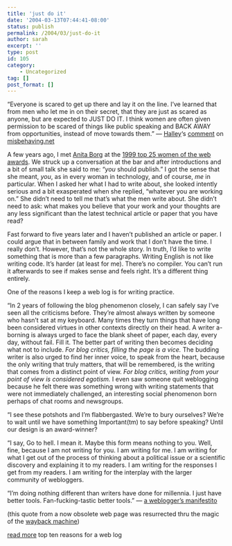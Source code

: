 ```yaml
---
title: 'just do it'
date: '2004-03-13T07:44:41-08:00'
status: publish
permalink: /2004/03/just-do-it
author: sarah
excerpt: ''
type: post
id: 105
category:
    - Uncategorized
tag: []
post_format: []
---
```

“Everyone is scared to get up there and lay it on the line. I’ve learned that from men who let me in on their secret, that they are just as scared as anyone, but are expected to JUST DO IT. I think women are often given permission to be scared of things like public speaking and BACK AWAY from opportunities, instead of move towards them.” — [Halley](http://www.halleyscomment.blogspot.com/)‘s [comment](http://www.misbehaving.net/2004/03/how_do_you_even.html#comments) on [misbehaving.net](http://www.misbehaving.net/2004/03/how_do_you_even.html)

A few years ago, I met [Anita Borg](http://www.iwt.org/news/anitaborg/inmemory.htm) at the [1999 top 25 women of the web awards](http://zdnet.com.com/2100-11-513459.html?legacy=zdnn). We struck up a conversation at the bar and after introductions and a bit of small talk she said to me: “*you*  should publish.” I got the sense that she meant, *you*, as in every woman in technology, and of course, *me* in particular. When I asked her what I had to write about, she looked intently serious and a bit exasperated when she replied, “whatever you are working on.” She didn’t need to tell me that’s what the men write about. She didn’t need to ask: what makes you believe that your work and your thoughts are any less significant than the latest technical article or paper that you have read?

Fast forward to five years later and I haven’t published an article or paper. I could argue that in between family and work that I don’t have the time. I really don’t. However, that’s not the whole story. In truth, I’d like to write something that is more than a few paragraphs. Writing English is not like writing code. It’s harder (at least for me). There’s no compiler. You can’t run it afterwards to see if makes sense and feels right. It’s a different thing entirely.

One of the reasons I keep a web log is for writing practice.

“In 2 years of following the blog phenomenon closely, I can safely say I’ve seen all the criticisms before. They’re almost always written by someone who hasn’t sat at my keyboard. Many times they turn things that have long been considered virtues in other contexts directly on their head. A writer a-borning is always urged to face the blank sheet of paper, each day, every day, without fail. Fill it. The better part of writing then becomes deciding what not to include. *For blog critics, filling the page is a vice.* The budding writer is also urged to find her inner voice, to speak from the heart, because the only writing that truly matters, that will be remembered, is the writing that comes from a distinct point of view. *For blog critics, writing from your point of view is considered egotism.* I even saw someone quit weblogging because he felt there was something wrong with writing statements that were not immediately challenged, an interesting social phenomenon born perhaps of chat rooms and newsgroups.

“I see these potshots and I’m flabbergasted. We’re to bury ourselves? We’re to wait until we have something Important(tm) to say before speaking? Until our design is an award-winner?

“I say, Go to hell. I mean it. Maybe this form means nothing to you. Well, fine, because I am not writing for you. I am writing for me. I am writing for what I get out of the process of thinking about a political issue or a scientific discovery and explaining it to my readers. I am writing for the responses I get from my readers. I am writing for the interplay with the larger community of webloggers.

“I’m doing nothing different than writers have done for millennia. I just have better tools. Fan-fucking-tastic better tools.” — [a weblogger’s manifestito](http://web.archive.org/web/20030207035709/http://www.lakefx.nu/manifestito.html)

(this quote from a now obsolete web page was resurrected thru the magic of the [wayback machine](http://www.archive.org/))

[read more](https://www.ultrasaurus.com/sarahblog/archives/000063.html) top ten reasons for a web log